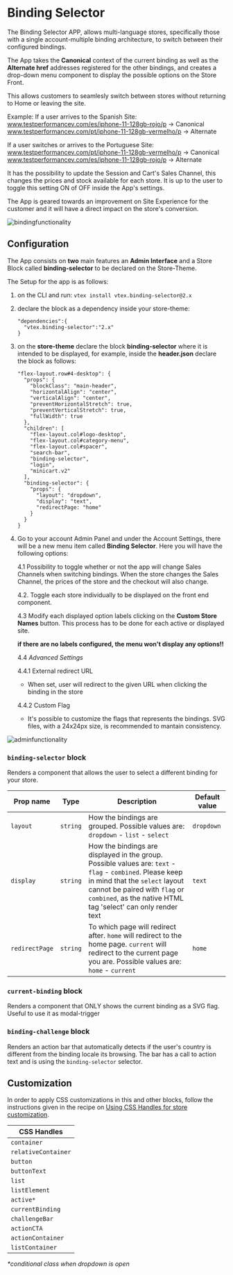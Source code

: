 # Binding Selector

The Binding Selector APP, allows multi-language stores, specifically those with a single account-multiple binding architecture, to switch between their configured bindings.

The App takes the **Canonical** context of the current binding as well as the **Alternate href** addresses registered for the other bindings, and creates a drop-down menu component to display the possible options on the Store Front.

This allows customers to seamlesly switch between stores without returning to Home or leaving the site.

Example:
If a user arrives to the Spanish Site:
www.testperformancev.com/es/iphone-11-128gb-rojo/p -> Canonical
www.testperformancev.com/pt/iphone-11-128gb-vermelho/p -> Alternate

If a user switches or arrives to the Portuguese Site:
www.testperformancev.com/pt/iphone-11-128gb-vermelho/p -> Canonical
www.testperformancev.com/es/iphone-11-128gb-rojo/p -> Alternate

It has the possibility to update the Session and Cart's Sales Channel, this changes the prices and stock available for each store. It is up to the user to toggle this setting ON of OFF inside the App's settings.

The App is geared towards an improvement on Site Experience for the customer and it will have a direct impact on the store's conversion.

![bindingfunctionality](/docs/bindingfunctionality.gif)

## Configuration

The App consists on **two** main features an **Admin Interface** and a Store Block called **binding-selector** to be declared on the Store-Theme.

The Setup for the app is as follows:

1. on the CLI and run: `vtex install vtex.binding-selector@2.x`
2. declare the block as a dependency inside your store-theme:

   ```
   "dependencies":{
     "vtex.binding-selector":"2.x"
   }
   ```

3. on the **store-theme** declare the block **binding-selector** where it is intended to be displayed, for example, inside the **header.json** declare the block as follows:

   ```
   "flex-layout.row#4-desktop": {
     "props": {
       "blockClass": "main-header",
       "horizontalAlign": "center",
       "verticalAlign": "center",
       "preventHorizontalStretch": true,
       "preventVerticalStretch": true,
       "fullWidth": true
     },
     "children": [
       "flex-layout.col#logo-desktop",
       "flex-layout.col#category-menu",
       "flex-layout.col#spacer",
       "search-bar",
       "binding-selector",
       "login",
       "minicart.v2"
     ],
     "binding-selector": {
       "props": {
         "layout": "dropdown",
         "display": "text",
         "redirectPage: "home"
       }
     }
   }

   ```

4. Go to your account Admin Panel and under the Account Settings, there will be a new menu item called **Binding Selector**. Here you will have the following options:

   4.1 Possibility to toggle whether or not the app will change Sales Channels when switching bindings. When the store changes the Sales Channel, the prices of the store and the checkout will also change.

   4.2. Toggle each store individually to be displayed on the front end component.

   4.3 Modify each displayed option labels clicking on the **Custom Store Names** button. This process has to be done for each active or displayed site.

    **if there are no labels configured, the menu won't display any options!!**

   4.4 _Advanced Settings_

    4.4.1 External redirect URL
      - When set, user will redirect to the given URL when clicking the binding in the store

    4.4.2 Custom Flag
      - It's possible to customize the flags that represents the bindings. SVG files, with a 24x24px size, is recommended to mantain consistency.

![adminfunctionality](/docs/admininterface.gif)

### `binding-selector` block

Renders a component that allows the user to select a different binding for your store.

| Prop name | Type     | Description                                                                                    | Default value |
| --------- | -------- | ---------------------------------------------------------------------------------------------- | ------------- |
| `layout`  | `string` | How the bindings are grouped. Possible values are: `dropdown` - `list` - `select`            | `dropdown`    |
| `display` | `string` | How the bindings are displayed in the group. Possible values are: `text` - `flag` - `combined`. Please keep in mind that the `select` layout cannot be paired with `flag` or `combined`, as the native HTML tag 'select' can only render text | `text`        |
| `redirectPage`  | `string` | To which page will redirect after. `home` will redirect to the home page. `current` will redirect to the current page you are. Possible values are: `home` - `current`            | `home`    |



### `current-binding` block

Renders a component that ONLY shows the current binding as a SVG flag. Useful to use it as modal-trigger

### `binding-challenge` block

Renders an action bar that automatically detects if the user's country is different from the binding locale its browsing.
The bar has a call to action text and is using the `binding-selector` selector.

## Customization

In order to apply CSS customizations in this and other blocks, follow the instructions given in the recipe on [Using CSS Handles for store customization](https://vtex.io/docs/recipes/style/using-css-handles-for-store-customization).

| CSS Handles         |
| ------------------- |
| `container`         |
| `relativeContainer` |
| `button`            |
| `buttonText`        |
| `list`              |
| `listElement`       |
| `active*`           |
| `currentBinding`    |
| `challengeBar`      |
| `actionCTA`         |
| `actionContainer`   |
| `listContainer`     |

_\*conditional class when dropdown is open_
